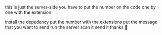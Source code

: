 this is just the server-side
you have to put the number on the code one by one with the extension

install the depedency
put the number with the extensions
put the message that you want to send
run the server
scan it
send it
thanks 🚀
